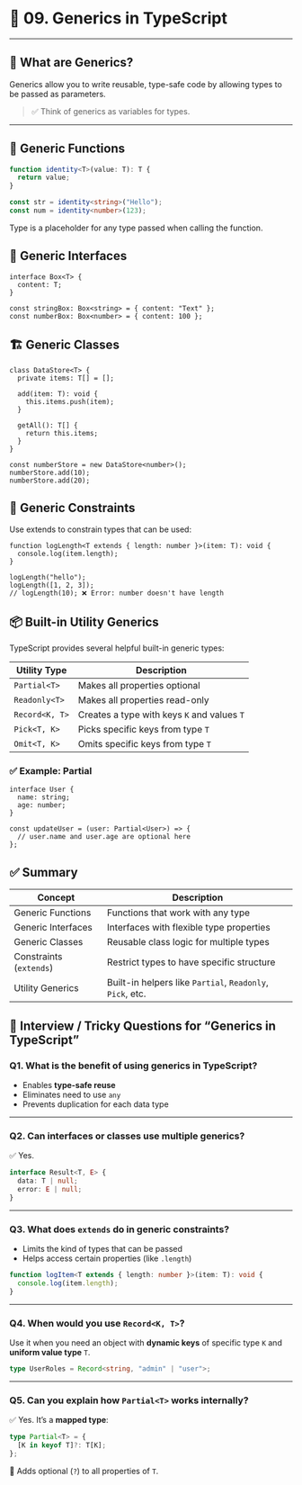 # 📘 09. Generics in TypeScript

---

## 🧠 What are Generics?

Generics allow you to write reusable, type-safe code by allowing types to be passed as parameters.

> ✅ Think of generics as variables for types.

---

## 🔧 Generic Functions

```ts
function identity<T>(value: T): T {
  return value;
}

const str = identity<string>("Hello");
const num = identity<number>(123);
```
Type <T> is a placeholder for any type passed when calling the function.

## 🧱 Generic Interfaces
```
interface Box<T> {
  content: T;
}

const stringBox: Box<string> = { content: "Text" };
const numberBox: Box<number> = { content: 100 };
```

## 🏗️ Generic Classes
```
class DataStore<T> {
  private items: T[] = [];

  add(item: T): void {
    this.items.push(item);
  }

  getAll(): T[] {
    return this.items;
  }
}

const numberStore = new DataStore<number>();
numberStore.add(10);
numberStore.add(20);
```

## 🚫 Generic Constraints
Use extends to constrain types that can be used:

```
function logLength<T extends { length: number }>(item: T): void {
  console.log(item.length);
}

logLength("hello");
logLength([1, 2, 3]);
// logLength(10); ❌ Error: number doesn't have length
```

## 📦 Built-in Utility Generics

TypeScript provides several helpful built-in generic types:

| Utility Type   | Description                                      |
|----------------|--------------------------------------------------|
| `Partial<T>`   | Makes all properties optional                    |
| `Readonly<T>`  | Makes all properties read-only                   |
| `Record<K, T>` | Creates a type with keys `K` and values `T`      |
| `Pick<T, K>`   | Picks specific keys from type `T`                |
| `Omit<T, K>`   | Omits specific keys from type `T`                |


### ✅ Example: Partial
```
interface User {
  name: string;
  age: number;
}

const updateUser = (user: Partial<User>) => {
  // user.name and user.age are optional here
};
```

## ✅ Summary

| Concept              | Description                                                    |
|----------------------|----------------------------------------------------------------|
| Generic Functions    | Functions that work with any type                              |
| Generic Interfaces   | Interfaces with flexible type properties                       |
| Generic Classes      | Reusable class logic for multiple types                        |
| Constraints (`extends`) | Restrict types to have specific structure                 |
| Utility Generics     | Built-in helpers like `Partial`, `Readonly`, `Pick`, etc.      |

## 🧬 Interview / Tricky Questions for “Generics in TypeScript”

### Q1. What is the benefit of using generics in TypeScript?
- Enables **type-safe reuse**
- Eliminates need to use `any`
- Prevents duplication for each data type

---

### Q2. Can interfaces or classes use multiple generics?
✅ Yes.

```ts
interface Result<T, E> {
  data: T | null;
  error: E | null;
}
```

---

### Q3. What does `extends` do in generic constraints?
- Limits the kind of types that can be passed
- Helps access certain properties (like `.length`)

```ts
function logItem<T extends { length: number }>(item: T): void {
  console.log(item.length);
}
```

---

### Q4. When would you use `Record<K, T>`?
Use it when you need an object with **dynamic keys** of specific type `K` and **uniform value type** `T`.

```ts
type UserRoles = Record<string, "admin" | "user">;
```

---

### Q5. Can you explain how `Partial<T>` works internally?
✅ Yes. It’s a **mapped type**:

```ts
type Partial<T> = {
  [K in keyof T]?: T[K];
};
```

🔹 Adds optional (`?`) to all properties of `T`.

